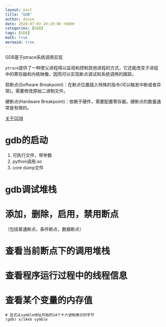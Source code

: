 ```yaml
---
layout: post
title: "GDB"
author: dazuo
date: 2020-07-03 20:19:00 +0800
categories: [GDB]
tags: [GDB]
math: true
mermaid: true
---
```


GDB基于ptrace系统调用实现

`ptrace`提供了一种使父进程得以监视和控制其他进程的方式，它还能改变子进程中的寄存器和内核映像，因而可以实现断点调试和系统调用的跟踪。

软断点(Software Breakpoint)：在断点位置插入特殊的指令(可以触发中断或者异常)。需要修改原始二进制文件。

硬断点(Hardware Breakpoint)：依赖于硬件，需要配置寄存器。硬断点的数量通常是有限的。

[关于GDB](https://zhuanlan.zhihu.com/p/143758663)

# gdb的启动
1. 可执行文件，带参数
2. python调用.so
3. core dump文件

# gdb调试堆栈

# 添加，删除，启用，禁用断点
（包括普通断点，条件断点，数据断点）

# 查看当前断点下的调用堆栈

# 查看程序运行过程中的线程信息

# 查看某个变量的内存值

```shell
# 显式从symble地址开始的14个十六进制表示的字节
(gdb) x/14xb symble 
```

